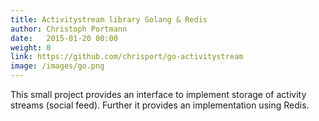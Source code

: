 ```yaml
---
title: Activitystream library Golang & Redis
author: Christoph Portmann
date:   2015-01-20 00:00
weight: 0
link: https://github.com/chrisport/go-activitystream
image: /images/go.png
---
```

This small project provides an interface to implement storage of activity streams (social feed). Further it provides
an implementation using Redis.
